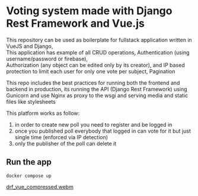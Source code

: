 # Voting system made with Django Rest Framework and Vue.js

This repository can be used as boilerplate for fullstack application written in VueJS and Django,  
This application has example of all CRUD operations, Authentication (using username/password or firebase),  
Authorization (any object can be edited only by its creator), and IP based protection to limit each user for only one vote per subject, Pagination

This repo includes the best practices for running both the frontend and backend in production,
its running the API (Django Rest Framework) using Gunicorn and use Nginx as proxy to the wsgi and serving media and static files like stylesheets 

This platform works as follow:
1. in order to create new poll you need to register and be logged in
2. once you published poll everybody that logged in can vote for it but just single time (enforced via IP detection)
3. only the publisher of the poll can delete it
## Run the app
```
docker compose up
```
[drf_vue_compressed.webm](https://github.com/sailod/DRF_VUE/assets/39811986/3a58c86e-e328-4f86-bd8e-4182c9d18db4)
